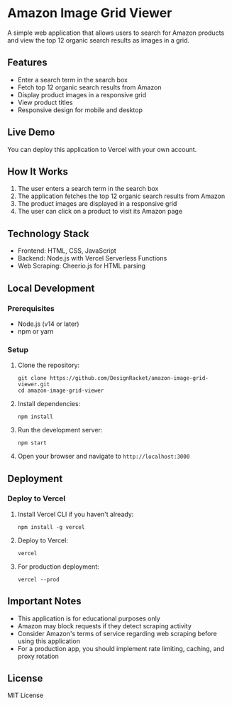 # Amazon Image Grid Viewer

A simple web application that allows users to search for Amazon products and view the top 12 organic search results as images in a grid.

## Features

- Enter a search term in the search box
- Fetch top 12 organic search results from Amazon
- Display product images in a responsive grid
- View product titles
- Responsive design for mobile and desktop

## Live Demo

You can deploy this application to Vercel with your own account.

## How It Works

1. The user enters a search term in the search box
2. The application fetches the top 12 organic search results from Amazon
3. The product images are displayed in a responsive grid
4. The user can click on a product to visit its Amazon page

## Technology Stack

- Frontend: HTML, CSS, JavaScript
- Backend: Node.js with Vercel Serverless Functions
- Web Scraping: Cheerio.js for HTML parsing

## Local Development

### Prerequisites

- Node.js (v14 or later)
- npm or yarn

### Setup

1. Clone the repository:
   ```
   git clone https://github.com/DesignRacket/amazon-image-grid-viewer.git
   cd amazon-image-grid-viewer
   ```

2. Install dependencies:
   ```
   npm install
   ```

3. Run the development server:
   ```
   npm start
   ```

4. Open your browser and navigate to `http://localhost:3000`

## Deployment

### Deploy to Vercel

1. Install Vercel CLI if you haven't already:
   ```
   npm install -g vercel
   ```

2. Deploy to Vercel:
   ```
   vercel
   ```

3. For production deployment:
   ```
   vercel --prod
   ```

## Important Notes

- This application is for educational purposes only
- Amazon may block requests if they detect scraping activity
- Consider Amazon's terms of service regarding web scraping before using this application
- For a production app, you should implement rate limiting, caching, and proxy rotation

## License

MIT License
